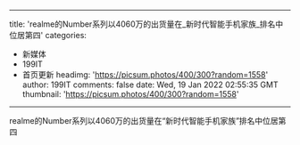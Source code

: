 
---
title: 'realme的Number系列以4060万的出货量在_新时代智能手机家族_排名中位居第四'
categories: 
 - 新媒体
 - 199IT
 - 首页更新
headimg: 'https://picsum.photos/400/300?random=1558'
author: 199IT
comments: false
date: Wed, 19 Jan 2022 02:55:35 GMT
thumbnail: 'https://picsum.photos/400/300?random=1558'
---

<div>   
realme的Number系列以4060万的出货量在“新时代智能手机家族”排名中位居第四  
</div>
            
